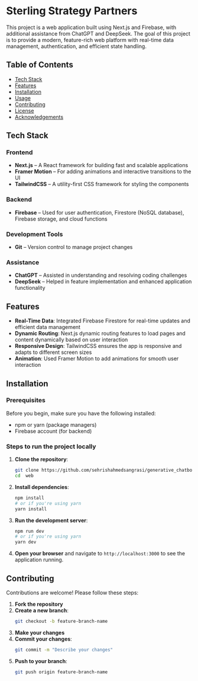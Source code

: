 # Sterling Strategy Partners

This project is a web application built using Next.js and Firebase, with additional assistance from ChatGPT and DeepSeek. The goal of this project is to provide a modern, feature-rich web platform with real-time data management, authentication, and efficient state handling.

## Table of Contents

- [Tech Stack](#tech-stack)
- [Features](#features)
- [Installation](#installation)
- [Usage](#usage)
- [Contributing](#contributing)
- [License](#license)
- [Acknowledgements](#acknowledgements)

## Tech Stack

### Frontend
- **Next.js** – A React framework for building fast and scalable applications
- **Framer Motion** – For adding animations and interactive transitions to the UI
- **TailwindCSS** – A utility-first CSS framework for styling the components

### Backend
- **Firebase** – Used for user authentication, Firestore (NoSQL database), Firebase storage, and cloud functions


### Development Tools
- **Git** – Version control to manage project changes

### Assistance
- **ChatGPT** – Assisted in understanding and resolving coding challenges
- **DeepSeek** – Helped in feature implementation and enhanced application functionality

## Features
- **Real-Time Data**: Integrated Firebase Firestore for real-time updates and efficient data management
- **Dynamic Routing**: Next.js dynamic routing features to load pages and content dynamically based on user interaction
- **Responsive Design**: TailwindCSS ensures the app is responsive and adapts to different screen sizes
- **Animation**: Used Framer Motion to add animations for smooth user interaction

## Installation

### Prerequisites

Before you begin, make sure you have the following installed:
- npm or yarn (package managers)
- Firebase account (for backend)

### Steps to run the project locally

1. **Clone the repository**:
   ```bash
   git clone https://github.com/sehrishahmedsangrasi/generative_chatbot.git
   cd  web
   ```

2. **Install dependencies**:
   ```bash
   npm install
   # or if you're using yarn
   yarn install
   ```


3. **Run the development server**:
   ```bash
   npm run dev
   # or if you're using yarn
   yarn dev
   ```

4. **Open your browser** and navigate to `http://localhost:3000` to see the application running.


## Contributing

Contributions are welcome! Please follow these steps:

1. **Fork the repository**
2. **Create a new branch**:
   ```bash
   git checkout -b feature-branch-name
   ```
3. **Make your changes**
4. **Commit your changes**:
   ```bash
   git commit -m "Describe your changes"
   ```
5. **Push to your branch**:
   ```bash
   git push origin feature-branch-name
   ```